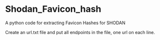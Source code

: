 # Shodan_Favicon_hash
A python code for extracting Favicon Hashes for SHODAN

Create an url.txt file and put all endpoints in the file, one url on each line.
